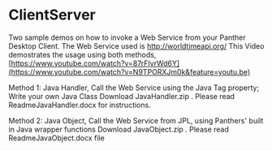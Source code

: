 # ClientServer
Two sample demos  on how to invoke a Web Service from  your Panther Desktop Client. The Web Service used is http://worldtimeapi.org/
This Video demostrates the usage using  both methods, [https://www.youtube.com/watch?v=87rFIvrWd6Y](https://www.youtube.com/watch?v=N9TPORXJm0k&feature=youtu.be)

Method 1:
Java Handler, Call the Web Service using the Java Tag property; Write your own Java Class
Download JavaHandler.zip . Please read ReadmeJavaHandler.docx  for instructions.



Method 2:
Java Object,  Call the Web Service  from JPL, using Panthers' built in  Java wrapper functions
Download JavaObject.zip . Please read ReadmeJavaObject.docx file
 

 



